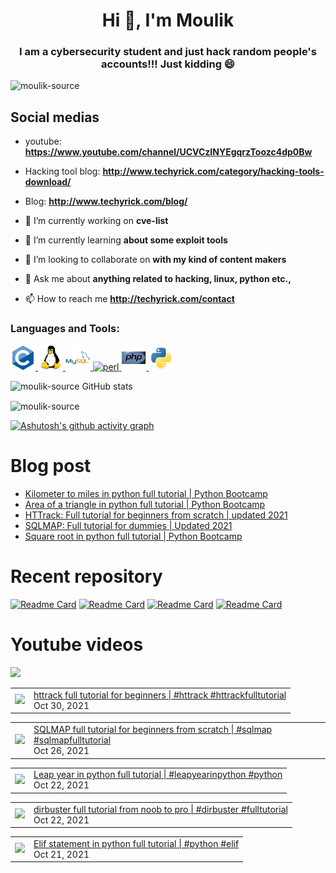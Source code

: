 <h1 align="center">Hi 👋, I'm Moulik</h1>
<h3 align="center">I am a cybersecurity student and just hack random people's accounts!!! Just kidding 😄</h3>

<p align="left"> <img src="https://komarev.com/ghpvc/?username=moulik-source&label=Profile%20views&color=0e75b6&style=flat" alt="moulik-source" /> </p> 

## Social medias
- youtube: **https://www.youtube.com/channel/UCVCzINYEgqrzToozc4dp0Bw**
- Hacking tool blog: **http://www.techyrick.com/category/hacking-tools-download/**
- Blog: **http://www.techyrick.com/blog/**

- 🔭 I’m currently working on **cve-list**

- 🌱 I’m currently learning **about some exploit tools**

- 👯 I’m looking to collaborate on **with my kind of content makers**

- 💬 Ask me about **anything related to hacking, linux, python etc.,**

- 📫 How to reach me **http://techyrick.com/contact**


<h3 align="left">Languages and Tools:</h3>
<p align="left"> <a href="https://www.cprogramming.com/" target="_blank"> <img src="https://raw.githubusercontent.com/devicons/devicon/master/icons/c/c-original.svg" alt="c" width="40" height="40"/> </a> <a href="https://www.linux.org/" target="_blank"> <img src="https://raw.githubusercontent.com/devicons/devicon/master/icons/linux/linux-original.svg" alt="linux" width="40" height="40"/> </a> <a href="https://www.mysql.com/" target="_blank"> <img src="https://raw.githubusercontent.com/devicons/devicon/master/icons/mysql/mysql-original-wordmark.svg" alt="mysql" width="40" height="40"/> </a> <a href="https://www.perl.org/" target="_blank"> <img src="https://api.iconify.design/logos-perl.svg" alt="perl" width="40" height="40"/> </a> <a href="https://www.php.net" target="_blank"> <img src="https://raw.githubusercontent.com/devicons/devicon/master/icons/php/php-original.svg" alt="php" width="40" height="40"/> </a> <a href="https://www.python.org" target="_blank"> <img src="https://raw.githubusercontent.com/devicons/devicon/master/icons/python/python-original.svg" alt="python" width="40" height="40"/> </a> </p>



![moulik-source GitHub stats](https://github-readme-stats.vercel.app/api?username=moulik-source&show_icons=true&theme=vision-friendly-dark)

<p><img align="center" src="https://github-readme-streak-stats.herokuapp.com/?user=moulik-source&theme=vision-friendly-dark" alt="moulik-source" /></p>

[![Ashutosh's github activity graph](https://activity-graph.herokuapp.com/graph?username=moulik-source&bg_color=000000&color=00ff33&line=1e00ff&point=ff0000&area=true&hide_border=true)](https://github.com/ashutosh00710/github-readme-activity-graph)

# Blog post
<!-- BLOG-POST-LIST:START -->
- [Kilometer to miles in python full tutorial | Python Bootcamp](https://techyrick.com/kilometer-to-miles-in-python/)
- [Area of a triangle in python full tutorial | Python Bootcamp](https://techyrick.com/area-of-a-triangle-in-python-full-tutorial-python-bootcamp/)
- [HTTrack: Full tutorial for beginners from scratch | updated 2021](https://techyrick.com/httrack-full-tutorial/)
- [SQLMAP: Full tutorial for dummies | Updated 2021](https://techyrick.com/sqlmap-full-tutorial/)
- [Square root in python full tutorial | Python Bootcamp](https://techyrick.com/square-root-in-python/)
<!-- BLOG-POST-LIST:END -->

# Recent repository 

[![Readme Card](https://github-readme-stats.vercel.app/api/pin/?username=moulik-source&repo=ddos&theme=outrun)](https://github.com/moulik-source/ddos) 
[![Readme Card](https://github-readme-stats.vercel.app/api/pin/?username=moulik-source&repo=port-scan&theme=outrun)](https://github.com/moulik-source/port-scan)
[![Readme Card](https://github-readme-stats.vercel.app/api/pin/?username=moulik-source&repo=webcheck&theme=outrun)](https://github.com/moulik-source/webcheck)
[![Readme Card](https://github-readme-stats.vercel.app/api/pin/?username=moulik-source&repo=social&theme=outrun)](https://github.com/moulik-source/social)

# Youtube videos

[<img src="https://img.shields.io/badge/-Subscribe-red?style=for-the-badge&logo=youtube&logoColor=white"/>](https://www.youtube.com/channel/UCVCzINYEgqrzToozc4dp0Bw?sub_confirmation=1)

<!-- YOUTUBE:START --><table><tr><td><a href="https://www.youtube.com/watch?v=vOnhd08gBW0"><img width="140px" src="https://i.ytimg.com/vi/vOnhd08gBW0/mqdefault.jpg"></a></td>
<td><a href="https://www.youtube.com/watch?v=vOnhd08gBW0">httrack full tutorial for beginners | #httrack #httrackfulltutorial</a><br/>Oct 30, 2021</td></tr></table>
<table><tr><td><a href="https://www.youtube.com/watch?v=yizZ2jhlE90"><img width="140px" src="https://i.ytimg.com/vi/yizZ2jhlE90/mqdefault.jpg"></a></td>
<td><a href="https://www.youtube.com/watch?v=yizZ2jhlE90">SQLMAP full tutorial for beginners from scratch | #sqlmap #sqlmapfulltutorial</a><br/>Oct 26, 2021</td></tr></table>
<table><tr><td><a href="https://www.youtube.com/watch?v=o2RtTqdSwWw"><img width="140px" src="https://i.ytimg.com/vi/o2RtTqdSwWw/mqdefault.jpg"></a></td>
<td><a href="https://www.youtube.com/watch?v=o2RtTqdSwWw">Leap year in python full tutorial  | #leapyearinpython #python</a><br/>Oct 22, 2021</td></tr></table>
<table><tr><td><a href="https://www.youtube.com/watch?v=_a-a-kbZUsM"><img width="140px" src="https://i.ytimg.com/vi/_a-a-kbZUsM/mqdefault.jpg"></a></td>
<td><a href="https://www.youtube.com/watch?v=_a-a-kbZUsM">dirbuster full tutorial from noob to pro | #dirbuster #fulltutorial</a><br/>Oct 22, 2021</td></tr></table>
<table><tr><td><a href="https://www.youtube.com/watch?v=xd4Nl3re9eI"><img width="140px" src="https://i.ytimg.com/vi/xd4Nl3re9eI/mqdefault.jpg"></a></td>
<td><a href="https://www.youtube.com/watch?v=xd4Nl3re9eI">Elif statement in python full tutorial | #python #elif</a><br/>Oct 21, 2021</td></tr></table>
<!-- YOUTUBE:END -->


